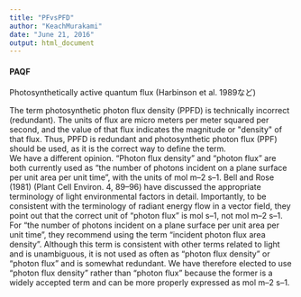 ```yaml
---
title: "PFvsPFD"
author: "KeachMurakami"
date: "June 21, 2016"
output: html_document
---
```


#### PAQF
Photosynthetically active quantum flux (Harbinson et al. 1989など)

The term photosynthetic photon flux density (PPFD) is technically incorrect (redundant). The units of flux are micro meters per meter squared per second, and the value of that flux indicates the magnitude or "density" of that flux. Thus, PPFD is redundant and photosynthetic photon flux (PPF) should be used, as it is the correct way to define the term.   
We have a different opinion.  “Photon flux density” and “photon flux” are both currently used as “the number of photons incident on a plane surface per unit area per unit time”, with the units of mol m–2 s–1.  Bell and Rose (1981) (Plant Cell Environ. 4, 89–96) have discussed the appropriate terminology of light environmental factors in detail.  Importantly, to be consistent with the terminology of radiant energy flow in a vector field, they point out that the correct unit of “photon flux” is mol s–1, not mol m–2 s–1.  For “the number of photons incident on a plane surface per unit area per unit time”, they recommend using the term “incident photon flux area density”.  Although this term is consistent with other terms related to light and is unambiguous, it is not used as often as “photon flux density” or “photon flux” and is somewhat redundant.  We have therefore elected to use “photon flux density” rather than “photon flux” because the former is a widely accepted term and can be more properly expressed as mol m–2 s–1.  
